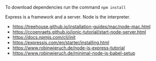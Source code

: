 To download dependencies run the command `npm install`

Express is a framework and a server.
Node is the interpreter.

- https://treehouse.github.io/installation-guides/mac/node-mac.html
- https://ccoenraets.github.io/ionic-tutorial/start-node-server.html
- https://docs.npmjs.com/cli/init
- https://expressjs.com/en/starter/installing.html
- https://www.robinwieruch.de/node-js-express-tutorial
- https://www.robinwieruch.de/minimal-node-js-babel-setup